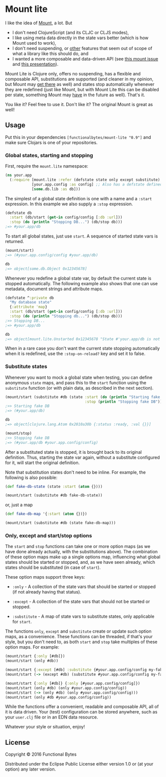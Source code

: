 # Mount lite

I like the idea of [Mount](https://github.com/tolitius/mount), a lot. But

* I don't need ClojureScript (and its CLJC or CLJS modes),
* I like using meta data directly in the state vars better (which is how Mount used to work),
* I don't need suspending, or [other](https://github.com/tolitius/mount/issues/16) features that seem out of scope of what a library like this should do, and
* I wanted a more composable and data-driven API (see [this mount issue](https://github.com/tolitius/mount/issues/19) 
  and [this presentation](https://www.youtube.com/watch?v=3oQTSP4FngY)).
 
Mount Lite is Clojure only, offers no suspending, has a flexible and composable API, substitutions are supported 
(and cleaner in my opinion, but Mount may [get there](https://github.com/tolitius/mount/issues/45) as well) and states stop 
automatically whenever they are redefined (just like Mount, but with Mount Lite this can be disabled per state, 
something Mount may [have](https://github.com/tolitius/mount/issues/36) in the future as well). That's it.

You like it? Feel free to use it. Don't like it? The original Mount is great as well!

## Usage

Put this in your dependencies `[functionalbytes/mount-lite "0.9"]` and make sure Clojars is one of your repositories.

### Global states, starting and stopping

First, require the `mount.lite` namespace:

```clj
(ns your.app
  (:require [mount.lite :refer (defstate state only except substitute) :as mount]
            [your.app.config :as config] ;; Also has a defstate defined.
            [some.db.lib :as db]))
```

The simplest of a global state definition is one with a name and a `:start` expression. In this example we also supply a
`:stop` expression.

```clj
(defstate db 
  :start (db/start (get-in config/config [:db :url]))
  :stop (do (println "Stopping DB...") (db/stop db)))
;=> #your.app/db
```

To start all global states, just use `start`. A sequence of started state vars is returned.

```clj
(mount/start)
;=> (#your.app.config/config #your.app/db)

db
;=> object[some.db.Object 0x12345678]
```

Whenever you redefine a global state var, by default the current state is stopped automatically. The following example
also shows that one can use metadata, document strings and attribute maps.

```clj
(defstate ^:private db
  "My database state"
  {:attribute 'map}
  :start (db/start (get-in config/config [:db :url]))
  :stop (do (println "Stopping db...") (db/stop db)))
;>> Stopping DB...
;=> #your.app/db

db
;=> object[mount.lite.Unstarted 0x12345678 "State #'your.app/db is not started."]
```

When in a rare case you don't want the current state stopping automatically when it is redefined, use the 
`:stop-on-reload?` key and set it to false.

### Substitute states

Whenever you want to mock a global state when testing, you can define anonymous `state` maps, and pass this to the 
`start` function using the `substitute` function (or with plain data, as described in the next section).

```clj
(mount/start (substitute #db (state :start (do (println "Starting fake DB") (atom {}))
                                    :stop (println "Stopping fake DB"))))
;>> Starting fake DB
;=> (#your.app/db)

db
;=> object[clojure.lang.Atom 0x2010a30b {:status :ready, :val {}}]

(mount/stop)
;>> Stopping fake DB
;=> (#your.app/db #your.app.config/config)
```

After a substituted state is stopped, it is brought back to its original definition. Thus, starting the state var again,
without a substitute configured for it, will start the original definition.

Note that substitution states don't need to be inline. For example, the following is also possible:

```clj
(def fake-db-state (state :start (atom {})))

(mount/start (substitute #db fake-db-state))
```

or, just a map

```clj
(def fake-db-map '{:start (atom {})})

(mount/start (substitute #db (state fake-db-map)))
```

### Only, except and start/stop options

The `start` and `stop` functions can take one or more option maps (as we have done already actually, with the 
substitutions above). The combination of these option maps make up a single options map, influencing what global states 
should be started or stopped, and, as we have seen already, which states should be substituted (in case of `start`).

These option maps support three keys:

* `:only` - A collection of the state vars that should be started or stopped (if not already having that status).

* `:except` - A collection of the state vars that should not be started or stopped.

* `:substitute` - A map of state vars to substitute states, only applicable for `start`.

The functions `only`, `except` and `substitute` create or update such option maps, as a convenience. These functions can
be threaded, if that's your style, but you don't need to, as both `start` and `stop` take multiples of these option 
maps. For example:

```clj
(mount/start {:only [#db]})
(mount/start (only #db))

(mount/start {:except [#db] :substitute {#your.app.config/config my-fake-config}})
(mount/start (-> (except #db) (substitute #your.app.config/config my-fake-config)))

(mount/start {:only [#db]} {:only [#your.app.config/config]})
(mount/start (only #db) (only #your.app.config/config))
(mount/start (-> (only #db) (only #your.app.config/config)))
(mount/start (only #db #your.app.config/config))
```

While the functions offer a convenient, readable and composable API, all of it is data driven. Your (test) configuration
can be stored anywhere, such as your `user.clj` file or in an EDN data resource.

Whatever your style or situation, enjoy!

## License

Copyright © 2016 Functional Bytes

Distributed under the Eclipse Public License either version 1.0 or (at
your option) any later version.
